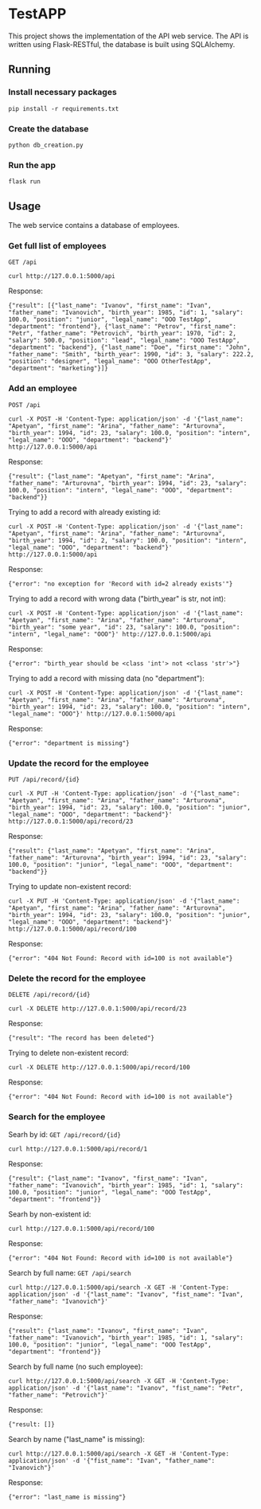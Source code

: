 # TestAPP
This project shows the implementation of the API web service. 
The API is written using Flask-RESTful, the database is built using SQLAlchemy.

## Running

### Install necessary packages
	pip install -r requirements.txt
	
### Create the database
	python db_creation.py
	
### Run the app
	flask run
	
## Usage
The web service contains a database of employees.

### Get full list of employees
`GET /api`

	curl http://127.0.0.1:5000/api
	
Response:

	{"result": [{"last_name": "Ivanov", "first_name": "Ivan", "father_name": "Ivanovich", "birth_year": 1985, "id": 1, "salary": 100.0, "position": "junior", "legal_name": "OOO TestApp", "department": "frontend"}, {"last_name": "Petrov", "first_name": "Petr", "father_name": "Petrovich", "birth_year": 1970, "id": 2, "salary": 500.0, "position": "lead", "legal_name": "OOO TestApp", "department": "backend"}, {"last_name": "Doe", "first_name": "John", "father_name": "Smith", "birth_year": 1990, "id": 3, "salary": 222.2, "position": "designer", "legal_name": "OOO OtherTestApp", "department": "marketing"}]}
	
### Add an employee
`POST /api`

	curl -X POST -H 'Content-Type: application/json' -d '{"last_name": "Apetyan", "first_name": "Arina", "father_name": "Arturovna", "birth_year": 1994, "id": 23, "salary": 100.0, "position": "intern", "legal_name": "OOO", "department": "backend"}' http://127.0.0.1:5000/api
	
Response:
	
	{"result": {"last_name": "Apetyan", "first_name": "Arina", "father_name": "Arturovna", "birth_year": 1994, "id": 23, "salary": 100.0, "position": "intern", "legal_name": "OOO", "department": "backend"}}
	
Trying to add a record with already existing id:

	curl -X POST -H 'Content-Type: application/json' -d '{"last_name": "Apetyan", "first_name": "Arina", "father_name": "Arturovna", "birth_year": 1994, "id": 2, "salary": 100.0, "position": "intern", "legal_name": "OOO", "department": "backend"}' http://127.0.0.1:5000/api
	
Response:

	{"error": "no exception for 'Record with id=2 already exists'"}
	
Trying to add a record with wrong data ("birth_year" is str, not int):

	curl -X POST -H 'Content-Type: application/json' -d '{"last_name": "Apetyan", "first_name": "Arina", "father_name": "Arturovna", "birth_year": "some year", "id": 23, "salary": 100.0, "position": "intern", "legal_name": "OOO"}' http://127.0.0.1:5000/api
	
Response:

	{"error": "birth_year should be <class 'int'> not <class 'str'>"}
	
Trying to add a record with missing data (no "department"):

	curl -X POST -H 'Content-Type: application/json' -d '{"last_name": "Apetyan", "first_name": "Arina", "father_name": "Arturovna", "birth_year": 1994, "id": 23, "salary": 100.0, "position": "intern", "legal_name": "OOO"}' http://127.0.0.1:5000/api

Response:

	{"error": "department is missing"}
	
	
### Update the record for the employee

`PUT /api/record/{id}`

	curl -X PUT -H 'Content-Type: application/json' -d '{"last_name": "Apetyan", "first_name": "Arina", "father_name": "Arturovna", "birth_year": 1994, "id": 23, "salary": 100.0, "position": "junior", "legal_name": "OOO", "department": "backend"}' http://127.0.0.1:5000/api/record/23
	
Response:

	{"result": {"last_name": "Apetyan", "first_name": "Arina", "father_name": "Arturovna", "birth_year": 1994, "id": 23, "salary": 100.0, "position": "junior", "legal_name": "OOO", "department": "backend"}}

Trying to update non-existent record:

	curl -X PUT -H 'Content-Type: application/json' -d '{"last_name": "Apetyan", "first_name": "Arina", "father_name": "Arturovna", "birth_year": 1994, "id": 23, "salary": 100.0, "position": "junior", "legal_name": "OOO", "department": "backend"}' http://127.0.0.1:5000/api/record/100

Response:

	{"error": "404 Not Found: Record with id=100 is not available"}

### Delete the record for the employee

`DELETE /api/record/{id}`

	curl -X DELETE http://127.0.0.1:5000/api/record/23
	
Response:

	{"result": "The record has been deleted"}
	
Trying to delete non-existent record:

	curl -X DELETE http://127.0.0.1:5000/api/record/100
	
Response:

	{"error": "404 Not Found: Record with id=100 is not available"}

	
### Search for the employee
Searh by id:
`GET /api/record/{id}`

	curl http://127.0.0.1:5000/api/record/1
	
Response:

	{"result": {"last_name": "Ivanov", "first_name": "Ivan", "father_name": "Ivanovich", "birth_year": 1985, "id": 1, "salary": 100.0, "position": "junior", "legal_name": "OOO TestApp", "department": "frontend"}}
	
Searh by non-existent id:

	curl http://127.0.0.1:5000/api/record/100
	
Response:

	{"error": "404 Not Found: Record with id=100 is not available"}

Search by full name:
`GET /api/search`

	curl http://127.0.0.1:5000/api/search -X GET -H 'Content-Type: application/json' -d '{"last_name": "Ivanov", "fist_name": "Ivan", "father_name": "Ivanovich"}'
	
Response:

	{"result": {"last_name": "Ivanov", "first_name": "Ivan", "father_name": "Ivanovich", "birth_year": 1985, "id": 1, "salary": 100.0, "position": "junior", "legal_name": "OOO TestApp", "department": "frontend"}}
	
Search by full name (no such employee):

	curl http://127.0.0.1:5000/api/search -X GET -H 'Content-Type: application/json' -d '{"last_name": "Ivanov", "fist_name": "Petr", "father_name": "Petrovich"}'
	
Response:
	
	{"result: []}
	
Search by name ("last_name" is missing):

	curl http://127.0.0.1:5000/api/search -X GET -H 'Content-Type: application/json' -d '{"fist_name": "Ivan", "father_name": "Ivanovich"}'
	
Response:

	{"error": "last_name is missing"}

